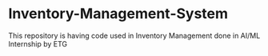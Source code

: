 # Inventory-Management-System
This repository is having code used in Inventory Management done in AI/ML Internship by ETG  
